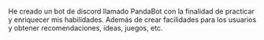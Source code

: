 He creado un bot de discord llamado PandaBot con la finalidad de practicar y enriquecer mis habilidades. Además de crear facilidades para los usuarios y obtener recomendaciones, ideas, juegos, etc.
